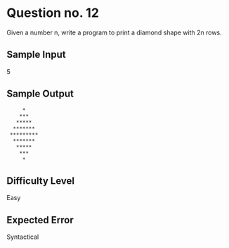 # Question no. 12

Given a number n, write a program to print a diamond shape with 2n rows.

## Sample Input
 
 5

## Sample Output
         *
        ***
       *****
      *******
     *********
      *******
       *****
        ***
         *

## Difficulty Level 

Easy 

## Expected Error

 Syntactical 